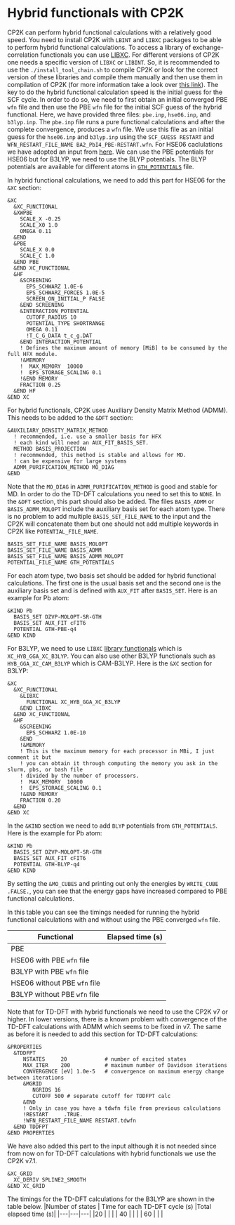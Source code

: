 # Hybrid functionals with CP2K

CP2K can perform hybrid functional calculations with a relatively good speed. You need to install CP2K with `LBINT` and `LIBXC` packages to be able to perform hybrid functional 
calculations. To access a library of exchange-correlation functionals you can use [LIBXC](https://www.tddft.org/programs/libxc/functionals/previous/libxc-5.0.0/). For different versions of CP2K one
needs a specific version of `LIBXC` or `LIBINT`. So, it is recommended to use the `./install_tool_chain.sh` to compile CP2K or look for the correct version of these libraries and compile them manually and then use them in compilation of CP2K (for more information take a look over [this link](https://xconfigure.readthedocs.io/en/latest/cp2k/)). 
The key to do the hybrid functional calculation speed is the initial guess for the SCF cycle. 
In order to do so, we need to first obtain an initial converged PBE `wfn` file and then use the PBE `wfn` file for the initial SCF guess of the hybrid functional. Here, we have
provided three files: `pbe.inp`, `hse06.inp`, and `b3lyp.inp`. The `pbe.inp` file runs a pure functional calculations and after the complete convergence, produces a `wfn` file. We use this file as an initial 
guess for the `hse06.inp` and `b3lyp.inp` using the `SCF_GUESS RESTART` and `WFN_RESTART_FILE_NAME BA2_PbI4_PBE-RESTART.wfn`.
For HSE06 caclulations we have adopted an input from [here](https://www.cp2k.org/_media/events:2018_summer_school:cp2k-uk-stfc-june-2018-sanliang-ling.pdf). We can use the
PBE potentials for HSE06 but for B3LYP, we need to use the BLYP potentials. The BLYP potentials are available for different atoms in [`GTH_POTENTIALS`](https://github.com/mkrack/cp2k-data/blob/master/potentials/Goedecker/cp2k/GTH_POTENTIALS) file.

In hybrid functional calculations, we need to add this part for HSE06 for the `&XC` section:
```
&XC
  &XC_FUNCTIONAL
  &XWPBE
    SCALE_X -0.25
    SCALE_X0 1.0 
    OMEGA 0.11
  &END
  &PBE
    SCALE_X 0.0
    SCALE_C 1.0
  &END PBE
  &END XC_FUNCTIONAL
  &HF
    &SCREENING
      EPS_SCHWARZ 1.0E-6
      EPS_SCHWARZ_FORCES 1.0E-5
      SCREEN_ON_INITIAL_P FALSE
    &END SCREENING
    &INTERACTION_POTENTIAL
      CUTOFF_RADIUS 10
      POTENTIAL_TYPE SHORTRANGE
      OMEGA 0.11
      !T_C_G_DATA t_c_g.DAT
    &END INTERACTION_POTENTIAL
    ! Defines the maximum amount of memory [MiB] to be consumed by the full HFX module.
    !&MEMORY
    !  MAX_MEMORY  10000
    !  EPS_STORAGE_SCALING 0.1
    !&END MEMORY
    FRACTION 0.25
  &END HF
&END XC
```
For hybrid functionals, CP2K uses Auxiliary Density Matrix Method (ADMM). This needs to be added to the `&DFT` section:
```
&AUXILIARY_DENSITY_MATRIX_METHOD
  ! recommended, i.e. use a smaller basis for HFX
  ! each kind will need an AUX_FIT_BASIS_SET.
  METHOD BASIS_PROJECTION
  ! recommended, this method is stable and allows for MD. 
  ! can be expensive for large systems
  ADMM_PURIFICATION_METHOD MO_DIAG
&END
```
Note that the `MO_DIAG` in `ADMM_PURIFICATION_METHOD` is good and stable for MD. In order to do the TD-DFT calculations you need to set this to `NONE`.
In the `&DFT` section, this part should also be added. The files `BASIS_ADMM` or `BASIS_ADMM_MOLOPT` include the auxiliary basis set for each atom type.
There is no problem to add multiple `BASIS_SET_FILE_NAME` to the input and the CP2K will concatenate them but one should not add multiple keywords in CP2K like `POTENTIAL_FILE_NAME`.
```
BASIS_SET_FILE_NAME BASIS_MOLOPT
BASIS_SET_FILE_NAME BASIS_ADMM
BASIS_SET_FILE_NAME BASIS_ADMM_MOLOPT
POTENTIAL_FILE_NAME GTH_POTENTIALS
```
For each atom type, two basis set should be added for hybrid functional calculations. The first one is the usual basis set and the second one is the auxiliary basis set
and is defined with `AUX_FIT` after `BASIS_SET`. Here is an example for Pb atom:
```
&KIND Pb
  BASIS_SET DZVP-MOLOPT-SR-GTH 
  BASIS_SET AUX_FIT cFIT6
  POTENTIAL GTH-PBE-q4
&END KIND
```
For B3LYP, we need to use `LIBXC` [library functionals](https://www.tddft.org/programs/libxc/functionals/previous/libxc-5.0.0/) which is `XC_HYB_GGA_XC_B3LYP`. You can also use other B3LYP functionals such as `HYB_GGA_XC_CAM_B3LYP` which is CAM-B3LYP. Here is the `&XC` section for B3LYP:
```
&XC
  &XC_FUNCTIONAL
    &LIBXC
      FUNCTIONAL XC_HYB_GGA_XC_B3LYP
    &END LIBXC
  &END XC_FUNCTIONAL
  &HF
    &SCREENING
      EPS_SCHWARZ 1.0E-10
    &END
    !&MEMORY
    ! This is the maximum memory for each processor in MBi, I just comment it but
    ! you can obtain it through computing the memory you ask in the slurm, pbs, or bash file
    ! divided by the number of processors.
    !  MAX_MEMORY  10000
    !  EPS_STORAGE_SCALING 0.1
    !&END MEMORY
    FRACTION 0.20
  &END
&END XC

```
In the `&KIND` section we need to add `BLYP` potentials from `GTH_POTENTIALS`. Here is the example for Pb atom:
```
&KIND Pb
  BASIS_SET DZVP-MOLOPT-SR-GTH
  BASIS_SET AUX_FIT cFIT6
  POTENTIAL GTH-BLYP-q4
&END KIND
```
By setting the `&MO_CUBES` and printing out only the energies by `WRITE_CUBE .FALSE.`, you can see that the energy gaps have increased compared to PBE functional calculations.

In this table you can see the timings needed for running the hybrid functional calculations with and without using the PBE converged `wfn` file.

|  Functional | Elapsed time (s) | 
|---|---|
|PBE|      |
|HSE06 with PBE `wfn` file|      |
|B3LYP with PBE `wfn` file|      |
|HSE06 without PBE `wfn` file|      |
|B3LYP without PBE `wfn` file|      |

Note that for TD-DFT with hybrid functionals we need to use the CP2K v7 or higher. In lower versions, there is a known problem with convergence of the TD-DFT calculations
with ADMM which seems to be fixed in v7. The same as before it is needed to add this section for TD-DFT calculations:
```
&PROPERTIES
  &TDDFPT
     NSTATES     20            # number of excited states
     MAX_ITER    200           # maximum number of Davidson iterations
     CONVERGENCE [eV] 1.0e-5   # convergence on maximum energy change between iterations
     &MGRID
        NGRIDS 16
        CUTOFF 500 # separate cutoff for TDDFPT calc
     &END
     ! Only in case you have a tdwfn file from previous calculations
     !RESTART     .TRUE.
     !WFN_RESTART_FILE_NAME RESTART.tdwfn
  &END TDDFPT
&END PROPERTIES
```
We have also added this part to the input although it is not needed since from now on for TD-DFT calculations with hybrid functionals we use the CP2K v7.1.
```
&XC_GRID
  XC_DERIV SPLINE2_SMOOTH
&END XC_GRID
```
The timings for the TD-DFT calculations for the B3LYP are shown in the table below.
|Number of states | Time for each TD-DFT cycle (s) |Total elapsed time (s)|
|---|---|---|
|20   |   |   |
| 40  |   |   |
|  60 |   |   |


